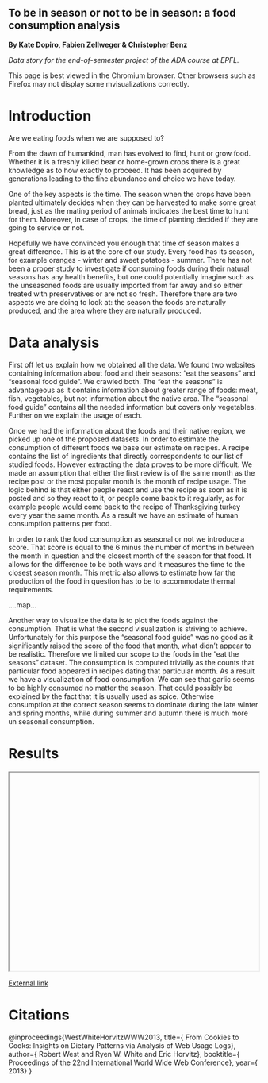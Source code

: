 ## To be in season or not to be in season: a food consumption analysis

<p>
  <strong>By Kate Dopiro, Fabien Zellweger & Christopher Benz</strong>
</p>

<p>
  <em>Data story for the end-of-semester project of the ADA course at EPFL.</em>
</p>

<p>
  This page is best viewed in the Chromium browser. Other browsers such as Firefox may not display some mvisualizations correctly.
</p>


<h1>Introduction</h1>

<p>
Are we eating foods when we are supposed to?
  </p>

<p>
From the dawn of humankind, man has evolved to find, hunt or grow food. Whether it is a
freshly killed bear or home-grown crops there is a great knowledge as to how exactly to
proceed. It has been acquired by generations leading to the fine abundance and choice we
have today.
  </p>

<p>
One of the key aspects is the time. The season when the crops have been planted
ultimately decides when they can be harvested to make some great bread, just as the mating
period of animals indicates the best time to hunt for them. Moreover, in case of crops, the time
of planting decided if they are going to service or not.
</p>

<p>
Hopefully we have convinced you enough that time of season makes a great difference. This is at the core of our study.
Every food has its season, for example oranges - winter and sweet potatoes - summer. There has not been
a proper study to investigate if consuming foods during their natural seasons has any health
benefits, but one could potentially imagine such as the unseasoned foods are usually imported
from far away and so either treated with preservatives or are not so fresh. Therefore there are
two aspects we are doing to look at: the season the foods are naturally produced, and the area
where they are naturally produced.
</p>

<h1>Data analysis</h1>

<p>
First off let us explain how we obtained all the data. We found two websites containing
information about food and their seasons: “eat the seasons” and “seasonal food guide”. We
crawled both. The “eat the seasons” is advantageous as it contains information about greater
range of foods: meat, fish, vegetables, but not information about the native area. The “seasonal
food guide” contains all the needed information but covers only vegetables. Further on we
explain the usage of each.
</p>

<p>
Once we had the information about the foods and their native region, we picked up one of the
proposed datasets. In order to estimate the consumption of different foods we base our
estimate on recipes. A recipe contains the list of ingredients that directly correspondents to our
list of studied foods. However extracting the data proves to be more difficult. We made an
assumption that either the first review is of the same month as the recipe post or the most
popular month is the month of recipe usage. The logic behind is that either people react and
use the recipe as soon as it is posted and so they react to it, or people come back to it
regularly, as for example people would come back to the recipe of Thanksgiving turkey every
year the same month. As a result we have an estimate of human consumption patterns per
food.
</p>

<p>
In order to rank the food consumption as seasonal or not we introduce a score. That score is
equal to the 6 minus the number of months in between the month in question and the closest
month of the season for that food. It allows for the difference to be both ways and it measures
the time to the closest season month. This metric also allows to estimate how far the
production of the food in question has to be to accommodate thermal requirements.
</p>

….map…

<p>
Another way to visualize the data is to plot the foods against the consumption. That is what the
second visualization is striving to achieve. Unfortunately for this purpose the “seasonal food
guide” was no good as it significantly raised the score of the food that month, what didn’t
appear to be realistic. Therefore we limited our scope to the foods in the “eat the seasons”
dataset. The consumption is computed trivially as the counts that particular food appeared in
recipes dating that particular month. As a result we have a visualization of food consumption.
We can see that garlic seems to be highly consumed no matter the season. That could
possibly be explained by the fact that it is usually used as spice. Otherwise consumption at the
correct season seems to dominate during the late winter and spring months, while during
summer and autumn there is much more un seasonal consumption.
</p>

<h1>Results</h1>

<!--<link rel="import" href="us_map.html">-->

<iframe src="//46.101.113.201:6090/dash-fig1" width="100%" height="400">hmm kay</iframe>

<p>
  <a href="http://46.101.113.201:6090/dash-fig1"  target="_blank">External link</a>
</p>


<h1>Citations</h1>

@inproceedings{WestWhiteHorvitzWWW2013,
  title={		From Cookies to Cooks: Insights on Dietary Patterns via Analysis of Web Usage Logs},
  author={		Robert West and Ryen W. White and Eric Horvitz},
  booktitle={	Proceedings of the 22nd International World Wide Web Conference},
  year={		2013}
}


